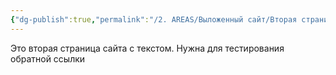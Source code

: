 ```yaml
---
{"dg-publish":true,"permalink":"/2. AREAS/Выложенный сайт/Вторая страница/","created":"2024-10-21T12:48:12.104-03:00","updated":"2024-10-21T14:19:28.023-03:00"}
---
```



Это вторая страница сайта с текстом.
Нужна для тестирования обратной ссылки
